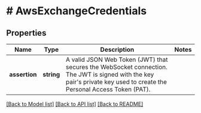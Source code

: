 # # AwsExchangeCredentials

## Properties

Name | Type | Description | Notes
------------ | ------------- | ------------- | -------------
**assertion** | **string** | A valid JSON Web Token (JWT) that secures the WebSocket connection. The JWT is signed with the key pair&#39;s private key used to create the Personal Access Token (PAT). |

[[Back to Model list]](../../README.md#models) [[Back to API list]](../../README.md#endpoints) [[Back to README]](../../README.md)

